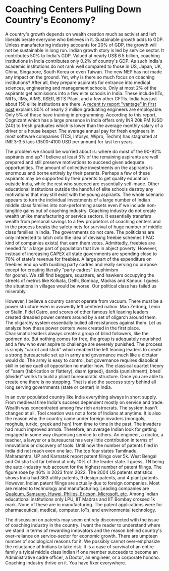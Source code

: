# Coaching Centers Pulling Down Country's Economy?

A country's growth depends on wealth creation much as activist and left liberals berate everyone who 
believes in it. Sustainable growth adds to GDP. Unless manufacturing industry accounts for 20% of GDP,
the growth will not be sustainable in long run. Indian growth story is led by service sector. It 
contributes 50% to India's GDP. Valued at nearly US$ 6.5 billion, coaching institutions in India 
contributes only 0.2% of country's GDP. As such India's academic institutions do not rank well compared
to those in US, Japan, UK, China, Singapore, South Korea or even Taiwan. The new NEP has not made any
impact on the ground. Yet, why is there so much focus on coaching institutions? After all, they 
prepare aspirants for entrance into medical sciences, engineering and management schools. Only at most
2% of the aspirants get admissions into a few elite schools in India. These include IITs, NIITs, IIMs,
AIMS, IISER, BITS Pilani, and a few other CFTIs. India has just about 150 ellite institutions are there.
A [recent tv report "vantage" in first post](https://youtu.be/kK3OfIdlgTw?si=yFxV58E5C7e_PNI9) explains 
80% of nearly 2 million graduating engineers are employable. Only 5% of these have training in programming. 
According to this report, Cognizant which has a large presence in India offers only INR 20k PM (USD 240)
to fresh graduates which is lower than the average monthly salary of a driver or a house keeper. The 
average annual pay for fresh engineers in most software companies (TCS, Infosys, Wipro, Techm) has 
stagnated at INR 3-3.5 lacs (3500-4100 USD per annum) for last ten years. 
  
The problem we should be worried about is: where do most of the
90-92% aspirants end up? I believe at least 5% of the remaining aspirants are well prepared and
still preserve motivations to succeed given adequate opportunities. The amount of collective investments 
on the aspirants is enormous and borne entirely by their parents. Perhaps a few of these aspirants may 
be supported by their parents to get quality education outside India, while the rest who succeed are
essentially self-made. Other educational institutions outside the handful of elite schools 
destroy any motivations that may still exist with the young aspirants. The whole scenario appears
to turn the individual investments of a large number
of Indian middle class families into non-performing assets even if we include non-tangible gains out 
of coaching industry. Coaching industry do not create wealth unlike manufacturing or service sectors.
It essentially transfers wealth from personal savings to a few proprietors of coaching
centers and in the process breaks the safety nets for survival of huge number of middle 
class families in India. The governments do not care. The politicians are only interested to 
latch onto the idea of devising freebie schemes  (IPAC kind of companies exists) that earn them votes.
Admittedly, freebies are needed for a large part of population that live
in abject poverty. However, instead of increasing CAPEX all state governments are spending close to
70% of state's revenue for freebies. A large part of the expenditure on freebies end up with buidling
party cadres and really serving no purpose except for creating literally "party cadres" (euphimism  
for goons). We still find 
beggars, squatters, and hawkers occupying the streets of metros like Kolkata, Delhi, Bombay, 
Madras and Kanpur. I guess the situations 
in villages would be worse. Our political class has failed us miserably. 

However, I believe a country cannot operate from vacuum. There must be a power structure even in 
avowedly left centered
nation. Mao Zedong, Lenin or Stalin, Fidel Catro, and scores of other famous left leaning leaders 
created dreaded power centers around by a set of oligarch around them. The oligarchy system essentially
bulied all resistances against them. Let us analyze how these power centers were created in the first 
place. Charismatic leaders always create a group of blind followers, like the godmen do. But nothing
comes for free, the group is adequately nourished and a few who ever aspire to challenge are severely
punished. The process is simply "carrot and stick" which enabled the left leaning leaders to create a 
strong bureaucratic set up in army and governance much like a dictator would do. The army is easy to 
control, but governance requires diabolical skill in  sense quell all opposition no matter how. The 
classical quartet theory of "saam (fabrication or flattery), daam (greed), danda (punishment), bhed
(divide)" works to build a pliant bureaucratic structure. Once you are able to create one there is no
stopping. That is also the success story behind all long serving governments (state or center) in India.

In an over populated country like India everything always in short supply. From medieval time India's
success dependent mostly on service and trade. Wealth was concentrated among few rich aristrocrats.
The system hasn't changed at all. Tool creation was not a forte of Indians at anytime. It is also the
reason why the country came under foreign invaders (mongols, moghuls, turkic, greek and hun) from
time to time in the past. The invaders had much improved armda.  Therefore, an average
Indian look for getting engaged in some way dispensing service to others. An engineer, a doctor, a
teacher, a lawyer or a bureaucrat has very little contribution in terms of innovations or discovery
of tools. Until now the number of patents filed in India did not reach even one lac. The top four
states Tamilnadu, Maharashtra, UP and Karnatak report patent filings over 5k. West Bengal and Odisha
trail far behind at only 10% of the leader state. I guess, TN being the auto-industry hub account for
the highest number of patent filings. The figure rose by 46% in 2023 from 2022. The 2004 US patents
statistics shows India had 363 utility patents,	9 design patents, and 4 plant patents. However, 
Indian patent filings are actually due to foreign companies. Most are related to technology and 
manufacturing. Leading companies are 
[Qualcum, Samsung, Huwei, Philips, Ericson, Microsoft, etc](https://insights.greyb.com/india-patent-trends-and-statistics/). 
Among Indian educational institutions only LPU, IIT Madras and IIT Bombay crossed 1k mark. None of
these are in manufacturing. The patent applications were for pharmaceutical, medical, computer, 
IoTs, and environmental technology. 

The discussion on patents may seem entirely disconnected with the issue of coaching industry in 
the country. I want the reader to understand where we stand in terms of rewarding innovators and
the reason behind country's over-reliance on service-sector for economic growth. There are umpteen
number of sociological reasons for it. We possibly cannot over-emphasize the reluctance of Indians
to take risk. It is a case of survival of an entire family a tyical middle class Indian if one
member succeeds to become an Administrative cadre officer, a Doctor, an engineer, or a corporate
honcho. Coaching industry thrive on it. You have fixer everywhere. 
